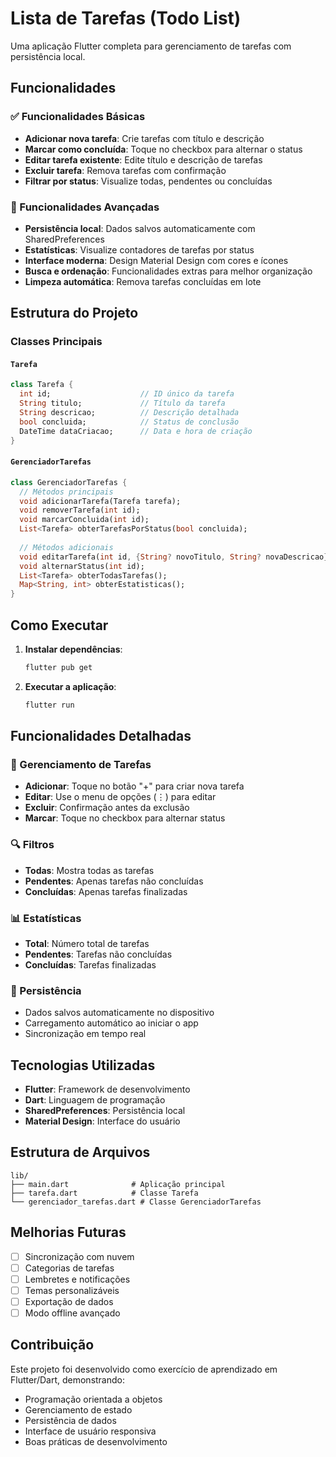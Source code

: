 # Lista de Tarefas (Todo List)

Uma aplicação Flutter completa para gerenciamento de tarefas com persistência local.

## Funcionalidades

### ✅ Funcionalidades Básicas
- **Adicionar nova tarefa**: Crie tarefas com título e descrição
- **Marcar como concluída**: Toque no checkbox para alternar o status
- **Editar tarefa existente**: Edite título e descrição de tarefas
- **Excluir tarefa**: Remova tarefas com confirmação
- **Filtrar por status**: Visualize todas, pendentes ou concluídas

### 🚀 Funcionalidades Avançadas
- **Persistência local**: Dados salvos automaticamente com SharedPreferences
- **Estatísticas**: Visualize contadores de tarefas por status
- **Interface moderna**: Design Material Design com cores e ícones
- **Busca e ordenação**: Funcionalidades extras para melhor organização
- **Limpeza automática**: Remova tarefas concluídas em lote

## Estrutura do Projeto

### Classes Principais

#### `Tarefa`
```dart
class Tarefa {
  int id;                    // ID único da tarefa
  String titulo;             // Título da tarefa
  String descricao;          // Descrição detalhada
  bool concluida;            // Status de conclusão
  DateTime dataCriacao;      // Data e hora de criação
}
```

#### `GerenciadorTarefas`
```dart
class GerenciadorTarefas {
  // Métodos principais
  void adicionarTarefa(Tarefa tarefa);
  void removerTarefa(int id);
  void marcarConcluida(int id);
  List<Tarefa> obterTarefasPorStatus(bool concluida);
  
  // Métodos adicionais
  void editarTarefa(int id, {String? novoTitulo, String? novaDescricao});
  void alternarStatus(int id);
  List<Tarefa> obterTodasTarefas();
  Map<String, int> obterEstatisticas();
}
```

## Como Executar

1. **Instalar dependências**:
   ```bash
   flutter pub get
   ```

2. **Executar a aplicação**:
   ```bash
   flutter run
   ```

## Funcionalidades Detalhadas

### 📝 Gerenciamento de Tarefas
- **Adicionar**: Toque no botão "+" para criar nova tarefa
- **Editar**: Use o menu de opções (⋮) para editar
- **Excluir**: Confirmação antes da exclusão
- **Marcar**: Toque no checkbox para alternar status

### 🔍 Filtros
- **Todas**: Mostra todas as tarefas
- **Pendentes**: Apenas tarefas não concluídas
- **Concluídas**: Apenas tarefas finalizadas

### 📊 Estatísticas
- **Total**: Número total de tarefas
- **Pendentes**: Tarefas não concluídas
- **Concluídas**: Tarefas finalizadas

### 💾 Persistência
- Dados salvos automaticamente no dispositivo
- Carregamento automático ao iniciar o app
- Sincronização em tempo real

## Tecnologias Utilizadas

- **Flutter**: Framework de desenvolvimento
- **Dart**: Linguagem de programação
- **SharedPreferences**: Persistência local
- **Material Design**: Interface do usuário

## Estrutura de Arquivos

```
lib/
├── main.dart              # Aplicação principal
├── tarefa.dart            # Classe Tarefa
└── gerenciador_tarefas.dart # Classe GerenciadorTarefas
```

## Melhorias Futuras

- [ ] Sincronização com nuvem
- [ ] Categorias de tarefas
- [ ] Lembretes e notificações
- [ ] Temas personalizáveis
- [ ] Exportação de dados
- [ ] Modo offline avançado

## Contribuição

Este projeto foi desenvolvido como exercício de aprendizado em Flutter/Dart, demonstrando:
- Programação orientada a objetos
- Gerenciamento de estado
- Persistência de dados
- Interface de usuário responsiva
- Boas práticas de desenvolvimento
